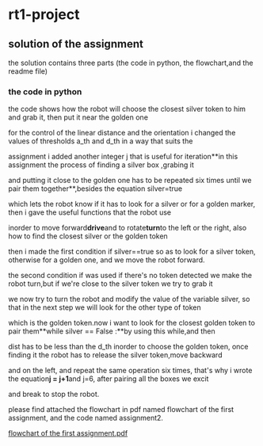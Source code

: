 # rt1-project  

## solution of the assignment 

the solution contains three parts (the code in python, the flowchart,and the readme file)

### the code in python

the code shows how the robot will choose the closest silver token to him and grab it, then put it near the golden one  

for the control of the linear distance and the orientation i changed the values of thresholds a_th and d_th in a way that suits the  

assignment i added another integer j that is useful for iteration**in this assignment the process of finding a silver box ,grabing it  

and putting it close to the golden one has to be repeated six times until we pair them together**,besides the equation silver=true  

which lets the robot know if it has to look for a silver or for a golden marker, then i gave the useful functions that the robot use  

inorder to move forward**drive**and to rotate**turn**to the left or the right, also how to find the closest silver or the golden token  

then i made the first condition if silver==true so as to look for a silver token, otherwise for a golden one, and we move the robot forward.  

the second condition if was used if there's no token detected we make the robot turn,but if we're close to the silver token we try to grab it  

we now try to turn the robot and modify the value of the variable silver, so that in the next step we will look for the other type of token   

which is the golden token.now i want to look for the closest golden token to pair them**while silver == False :**by using this while,and then  

dist has to be less than the d_th inorder to choose the golden token, once finding it the robot has to release the silver token,move backward  

and on the left, and repeat the same operation six times, that's why i wrote the equation**j = j+1**and j=6, after pairing all the boxes we excit  

and break to stop the robot.  

please find attached the flowchart in pdf named flowchart of the first assignment, and the code named assignment2.  

[flowchart of the first assignment.pdf](https://github.com/benkredda/rt1-project/files/10016418/flowchart.of.the.first.assignment.pdf)






